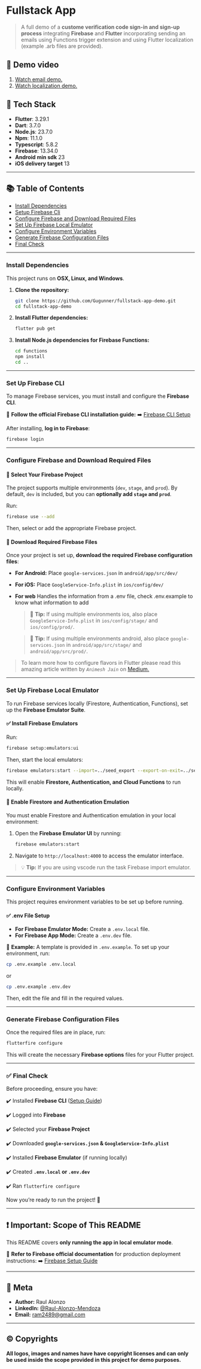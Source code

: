 # Fullstack App

> A full demo of a **custome verification code sign-in and sign-up process** integrating **Firebase** and **Flutter** incorporating sending an emails using Functions trigger extension and using Flutter localization (example .arb files are provided).

## 🎥 Demo video

1. [Watch email demo.](https://drive.google.com/file/d/1pwQ9UXaI6a1hiecuw4O9LR2LAgy8sZvr/view?usp=drive_link)
2. [Watch localization demo.](https://drive.google.com/file/d/1S1dOq_MRZFmzZOQ7tuAXbpSmJtd8k72q/view?usp=sharing)

## 📌 Tech Stack

- **Flutter**: 3.29.1
- **Dart**: 3.7.0
- **Node.js**: 23.7.0
- **Npm**: 11.1.0
- **Typescript**: 5.8.2
- **Firebase**: 13.34.0
- **Android min sdk** 23
- **iOS delivery target** 13

---

## 📚 Table of Contents

- [Install Dependencies](#install-dependencies)
- [Setup Firebase Cli](#setup-firebase-cli)
- [Configure Firebase and Download Required Files](#configure-firebase-and-download-required-files)
- [Set Up Firebase Local Emulator](#setup-firebase-local-emulator)
- [Configure Environment Variables](#configure-environment-variables)
- [Generate Firebase Configuration Files](#generate-firebase-configuration-files)
- [Final Check](#final-check)

---

### Install Dependencies
This project runs on **OSX, Linux, and Windows**.

1. **Clone the repository:**

   ```sh
   git clone https://github.com/Gugunner/fullstack-app-demo.git
   cd fullstack-app-demo
   ```

2. **Install Flutter dependencies:**

   ```sh
   flutter pub get
   ```

3. **Install Node.js dependencies for Firebase Functions:**
   ```sh
   cd functions
   npm install
   cd ..
   ```

---

### Set Up Firebase CLI

To manage Firebase services, you must install and configure the **Firebase CLI**.

📌 **Follow the official Firebase CLI installation guide:**
➡️ [Firebase CLI Setup](https://firebase.google.com/docs/cli#setup)

After installing, **log in to Firebase**:

```sh
firebase login
```

---

### Configure Firebase and Download Required Files

#### 🔹 **Select Your Firebase Project**

The project supports multiple environments (`dev`, `stage`, and `prod`).
By default, `dev` is included, but you can **optionally add `stage` and `prod`**.

Run:

```sh
firebase use --add
```

Then, select or add the appropriate Firebase project.

#### 🔹 **Download Required Firebase Files**

Once your project is set up, **download the required Firebase configuration files**:

- **For Android:** Place `google-services.json` in `android/app/src/dev/`
- **For iOS:** Place `GoogleService-Info.plist` in `ios/config/dev/`
- **For web** Handles the information from a .env file, check .env.example to know what information to add

  > 🚀 **Tip:** If using multiple environments ios, also place `GoogleService-Info.plist` in `ios/config/stage/` and `ios/config/prod/`.

  > 🚀 **Tip:** If using multiple environments android, also place `google-services.json` in `android/app/src/stage/` and `android/app/src/prod/`.

> To learn more how to configure flavors in Flutter please read this amazing article written by *`Animesh Jain`* on [Medium.](https://medium.com/@animeshjain/build-flavors-in-flutter-android-and-ios-with-different-firebase-projects-per-flavor-27c5c5dac10b)

---

### Set Up Firebase Local Emulator

To run Firebase services locally (Firestore, Authentication, Functions), set up the **Firebase Emulator Suite**.

#### ✅ **Install Firebase Emulators**

Run:

```sh
firebase setup:emulators:ui
```

Then, start the local emulators:

```sh
firebase emulators:start --import=../seed_export --export-on-exit=../seed_export
```

This will enable **Firestore, Authentication, and Cloud Functions** to run locally.

#### 🔹 **Enable Firestore and Authentication Emulation**

You must enable Firestore and Authentication emulation in your local environment:

1. Open the **Firebase Emulator UI** by running:
   ```sh
   firebase emulators:start
   ```
2. Navigate to `http://localhost:4000` to access the emulator interface.

> 💡 **Tip:** If you are using vscode run the task Firebase import emulator.

---

### Configure Environment Variables

This project requires environment variables to be set up before running.

#### ✅ **.env File Setup**

- **For Firebase Emulator Mode:** Create a `.env.local` file.
- **For Firebase App Mode:** Create a `.env.dev` file.

📌 **Example:**
A template is provided in `.env.example`. To set up your environment, run:

```sh
cp .env.example .env.local
```

or

```sh
cp .env.example .env.dev
```

Then, edit the file and fill in the required values.

---

### Generate Firebase Configuration Files

Once the required files are in place, run:

```sh
flutterfire configure
```

This will create the necessary **Firebase options** files for your Flutter project.

---

### ✅ Final Check

Before proceeding, ensure you have:

✔️ Installed **Firebase CLI** ([Setup Guide](https://firebase.google.com/docs/cli#setup))

✔️ Logged into **Firebase**

✔️ Selected your **Firebase Project**

✔️ Downloaded **`google-services.json` & `GoogleService-Info.plist`**

✔️ Installed **Firebase Emulator** (if running locally)

✔️ Created **`.env.local` or `.env.dev`**

✔️ Ran `flutterfire configure`

Now you’re ready to run the project! 🚀

---

## ❗ Important: Scope of This README

This README covers **only running the app in local emulator mode**.

📌 **Refer to Firebase official documentation** for production deployment instructions:
➡️ [Firebase Setup Guide](https://firebase.google.com/docs)

---

## 📌 Meta

- **Author:** Raul Alonzo
- **LinkedIn:** [@Raul-Alonzo-Mendoza](https://linkedin.com/in/raull-alonzo-mendoza)
- **Email:** ram2489@gmail.com

---

## ©️ Copyrights

**All logos, images and names have have copyright licenses and can only be used inside the scope provided in this project for demo purposes.**
